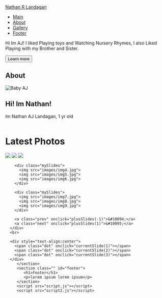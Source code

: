 <!DOCTYPE html>
<html lang="en">
<head>
    <meta charset="UTF-8">
    <meta name="viewport" content="width=device-width, initial-scale=1.0">
    <title>AJ- Owned Personal baby Website</title>
    <link rel="stylesheet" href="styless.css"></link>
</head>
<body>
    <nav class="navbar">
        <div class="max-width">
            <div class="logo"><a href="#">Nathan R<span> Landagan</span></a></div>
            <ul class="menu">
                <li><a href="#home">Main</a></li>
                <li><a href="#about">About</a></li>
                <li><a href="#gallery">Gallery</a></li>
                <li><a href="#footer">Footer</a></li>
            </ul>
          </nav>
        </div>
        <section class="home" id="home">
            <div class="max-width">
                <div class="home-content">
                    <p>Hi Im AJ! I liked Playing toys and Watching Nursery Rhymes, I also Liked Playing with my Brother and Sister.</p>
                    <button class="btn">Learn more</button>
                    </div> 
                </div>
            </div>
        </div>
    </section>
  <!--About Section-->
    <section class="about" id="about">
      <div class="max-width">
          <h1 class="title">About</h1>
          <div class="about-content">
          <div class="column left">
            <img src="images/2.jpg" alt="Baby AJ">
          </div>
          <div class="column right">
            <h2 class="text">Hi! Im Nathan!</h2>
          <p>Im Nathan AJ Landagan, 1 yr old </p>
        </div>
      </div>
    </div>
    </section>
    <div class="slideshow-container">
      <h1>Latest Photos</h1>
        <div class="mySlides">
          <img src="images/img1.jpg">
          <img src="images/img2.jpg">
          <img src="images/img3.jpg">
        </div>
      
        <div class="mySlides">
          <img src="images/img4.jpg">
          <img src="images/img5.jpg">
          <img src="images/img6.jpg">
        </div>
      
        <div class="mySlides">
          <img src="images/img7.jpg">
          <img src="images/img8.jpg">
          <img src="images/img9.jpg">
        </div>
      
        <a class="prev" onclick="plusSlides(-1)">&#10094;</a>
        <a class="next" onclick="plusSlides(1)">&#10095;</a>
      </div>
      <br>
      
      <div style="text-align:center">
        <span class="dot" onclick="currentSlide(1)"></span>
        <span class="dot" onclick="currentSlide(2)"></span>
        <span class="dot" onclick="currentSlide(3)"></span>
      </div>
         </section>
         <section class="" id="footer">
            <h1>Footer</h1>
            <p>lorem ipsum lorem ipsum</p>
         </section> 
         <script src="script.js"></script>
         <script src="script2.js"></script>
</body>
</html>
